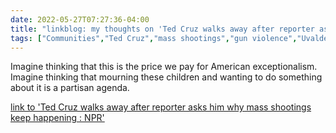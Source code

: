 ---date: 2022-05-27T07:27:36-04:00title: "linkblog: my thoughts on 'Ted Cruz walks away after reporter asks him why mass shootings keep happening : NPR'"tags: ["Communities","Ted Cruz","mass shootings","gun violence","Uvalde shooting","American exceptionalism"]---Imagine thinking that this is the price we pay for American exceptionalism. Imagine thinking that mourning these children and wanting to do something about it is a partisan agenda. [link to 'Ted Cruz walks away after reporter asks him why mass shootings keep happening : NPR'](https://www.npr.org/2022/05/27/1101693246/ted-cruz-walks-off-reporter-uvalde-texas-school-shooting)
